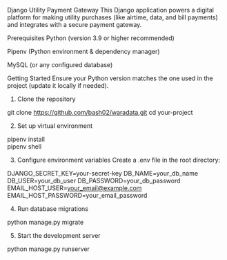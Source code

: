 Django Utility Payment Gateway
This Django application powers a digital platform for making utility purchases (like airtime, data, and bill payments) and integrates with a secure payment gateway.

Prerequisites
Python (version 3.9 or higher recommended)

Pipenv (Python environment & dependency manager)

MySQL (or any configured database)

Getting Started
Ensure your Python version matches the one used in the project (update it locally if needed).

1. Clone the repository

git clone https://github.com/bash02/waradata.git
cd your-project

2. Set up virtual environment

pipenv install       
pipenv shell          

3. Configure environment variables
Create a .env file in the root directory:


DJANGO_SECRET_KEY=your-secret-key
DB_NAME=your_db_name
DB_USER=your_db_user
DB_PASSWORD=your_db_password
EMAIL_HOST_USER=your_email@example.com
EMAIL_HOST_PASSWORD=your_email_password

4. Run database migrations

python manage.py migrate

5. Start the development server

python manage.py runserver
